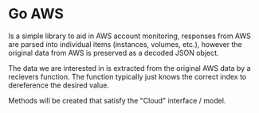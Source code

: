 # Go AWS

Is a simple library to aid in AWS account monitoring, responses from
AWS are parsed into individual items (instances, volumes, etc.),
however the original data from AWS is preserved as a decoded JSON
object. 

The data we are interested in is extracted from the original AWS data
by a recievers function.  The function typically just knows the
correct index to dereference the desired value.

Methods will be created that satisfy the "Cloud" interface / model.
